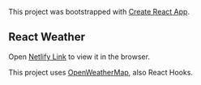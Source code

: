 This project was bootstrapped with [Create React App](https://github.com/facebook/create-react-app).

## React Weather

Open [Netlify Link](https://priceless-johnson-6e71ee.netlify.com) to view it in the browser.

This project uses [OpenWeatherMap](https://openweathermap.org/), also React Hooks.
